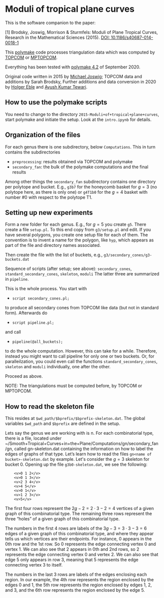 # Moduli of tropical plane curves

This is the software companion to the paper:

[1] Brodsky, Joswig, Morrison & Sturmfels:
Moduli of Plane Tropical Curves, Research in the Mathematical Sciences (2015).
[DOI: 10.1186/s40687-014-0018-1](https://link.springer.com/article/10.1186/s40687-014-0018-1)

This [polymake](https://www.polymake.org) code processes triangulation data which was computed by [TOPCOM](http://www.rambau.wm.uni-bayreuth.de/TOPCOM/) or [MPTOPCOM](https://polymake.org/doku.php/mptopcom).

Everything has been tested with [polymake 4.2](https://polymake.org/doku.php/news/release_4_2) of September 2020.

Original code written in 2015 by [Michael Joswig](http://page.math.tu-berlin.de/~joswig/); TOPCOM data and additions by Sarah Brodsky, Further additions and data conversion in 2020 by [Holger Eble](http://page.math.tu-berlin.de/~eble/) and [Ayush Kumar Tewari](https://sites.google.com/view/ayushkumartewari/home).

## How to use the polymake scripts

You need to change to the directory `2015-Moduli+of+tropical+plane+curves`, start polymake and initiate the setup.
Look at the `intro.ipynb` for details.


## Organization of the files

For each genus there is one subdirectory, below `Computations`.  This
in turn contains the subdirectories

* `preprocessing`: results obtained via TOPCOM and polymake
* `secondary_fan`: the bulk of the polymake computations and the final results

Among other things the `secondary_fan` subdirectory contains one
directory per polytope and bucket.  E.g., `g3b7` for the honeycomb
basket for $g=3$ (no polytope here, as there is only one) or `g4T1b0`
for the $g=4$ basket with number #0 with respect to the polytope T1.


## Setting up new experiments

Form a new folder for each genus.  E.g., for $g=5$ you create `g5`.
There create a file `setup.pl`.  To this end copy from `g3/setup.pl` and
edit.  If you have several polygons, you create one setup file for
each of them.  The convention is to invent a name for the polygon,
like `hyp`, which appears as part of the file and directory names
associated.

Then create the file with the list of buckets, e.g., `g3/secondary_cones/g3-buckets.dat`

Sequence of scripts (after setup; see above):
  `secondary_cones`, `standard_secondary_cones`, `skeleton`, `moduli`
The latter three are summarized in `pipeline`.

This is the whole process.  You start with

* `script secondary_cones.pl;`

to produce all secondary cones from TOPCOM like data (but not in standard form).  Afterwards do

* `script pipeline.pl;`

and call

* `pipeline(@all_buckets);`

to do the whole computation.  However, this can take for a while.
Therefore, instead you might want to call pipeline for only one or two
buckets.  Or, for paralleilzation, you could even call the functions
`standard_secondary_cones`, `skeleton` and `moduli` individually, one after the other.

Proceed as above.

NOTE: The triangulations must be computed before, by TOPCOM or MPTOPCOM.


## How to read the skeleton file

This resides at `$wd_path/$bprefix/$bprefix-skeleton.dat`.  The global variables `$wd_path` and `$bprefix` are defined in the setup.

Lets say the genus we are working with is n. For each combinatorial type, there is a file, located under ~/Smooth+Tropical+Curves+in+the+Plane/Computations/gn/secondary_fan/gn<name of bucket>, called gn<name of bucket>-skeleton.dat containing the information on how to label the edges of graphs of that type.
Let’s learn how to read the files `gn<name of bucket>-skeleton.dat` by example. Let's consider the $g=3$ skeleton for bucket 0. Opening up the file `g3b0-skeleton.dat`, we see the following:

```
    <v>0 1 2</v>
    <v>0 1 3</v>
    <v>2 3 4</v>
    <v>4 5</v>
    <v>0 1</v>
    <v>1 2 3</v>
    <v>5</v>
```

The first four rows represent the $2g-2=2 \cdot 3-2=4$ vertices of a given graph of this combinatorial type. The remaining three rows represent the three “holes” of a given graph of this combinatorial type. 

The numbers in the first 4 rows are labels of the $3g-3=3 \cdot 3-3=6$ edges of a given graph of this combinatorial type, and where they appear tells us which vertices are their endpoints. For instance, 0 appears in the 0th row and the 1st row. So 0 represents the edge connecting vertex 0 and vertex 1. We can also see that 2 appears in 0th and 2nd rows, so 2 represents the edge connecting vertex 0 and vertex 2. We can also see that edge 5 only appears in row 3, meaning that 5 represents the edge connecting vertex 3 to itself. 

The numbers in the last 3 rows are labels of the edges enclosing each region. In our example, the 4th row represents the region enclosed by the edges 0 and 1, the 5th row represents the region enclosed by edges 1, 2, and 3, and the 6th row represents the region enclosed by the edge 5.
